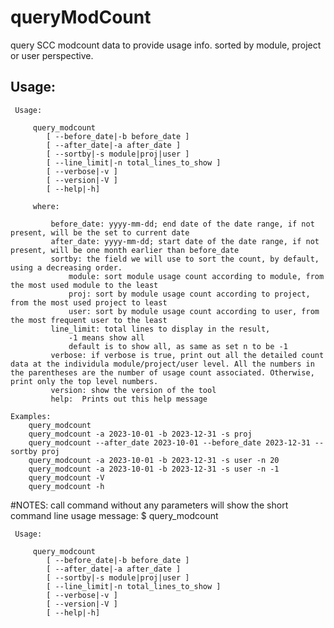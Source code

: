 # queryModCount
query SCC modcount data to provide usage info. sorted by module, project or user perspective. 

## Usage:
     Usage:

         query_modcount 
            [ --before_date|-b before_date ]
            [ --after_date|-a after_date ]
            [ --sortby|-s module|proj|user ]
            [ --line_limit|-n total_lines_to_show ]
            [ --verbose|-v ] 
            [ --version|-V ]
            [ --help|-h]

         where:

             before_date: yyyy-mm-dd; end date of the date range, if not present, will be the set to current date
             after_date: yyyy-mm-dd; start date of the date range, if not present, will be one month earlier than before_date
             sortby: the field we will use to sort the count, by default, using a decreasing order. 
                 module: sort module usage count according to module, from the most used module to the least 
                 proj: sort by module usage count according to project, from the most used project to least
                 user: sort by module usage count according to user, from the most frequent user to the least
             line_limit: total lines to display in the result, 
                 -1 means show all
                 default is to show all, as same as set n to be -1
             verbose: if verbose is true, print out all the detailed count data at the individula module/project/user level. All the numbers in the parentheses are the number of usage count associated. Otherwise, print only the top level numbers. 
             version: show the version of the tool
             help:  Prints out this help message

    Examples:
        query_modcount
        query_modcount -a 2023-10-01 -b 2023-12-31 -s proj
        query_modcount --after_date 2023-10-01 --before_date 2023-12-31 --sortby proj
        query_modcount -a 2023-10-01 -b 2023-12-31 -s user -n 20
        query_modcount -a 2023-10-01 -b 2023-12-31 -s user -n -1
        query_modcount -V
        query_modcount -h


#NOTES: call command without any parameters will show the short command line usage message:
     $ query_modcount
     
     Usage:

         query_modcount 
            [ --before_date|-b before_date ]
            [ --after_date|-a after_date ]
            [ --sortby|-s module|proj|user ]
            [ --line_limit|-n total_lines_to_show ]
            [ --verbose|-v ] 
            [ --version|-V ]
            [ --help|-h]
